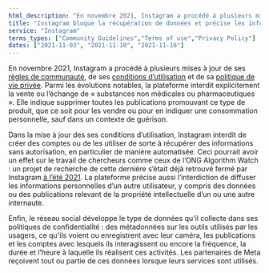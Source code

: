 ```yaml
---
html_description: "En novembre 2021, Instagram a procédé à plusieurs mises à jour de ses règles de communauté, de ses conditions d’utilisation et de sa politique de vie privée."
title: "Instagram bloque la récupération de données et précise les informations qu’elle récupère"
service: "Instagram"
terms_types: ["Community Guidelines","Terms of use","Privacy Policy"]
dates: ["2021-11-03", "2021-11-10", "2021-11-16"]
---
```


En novembre 2021, Instagram a procédé à plusieurs mises à jour de ses <a target="_blank" rel="noopener" href="https://github.com/OpenTermsArchive/contrib-versions/commit/9998cb21b69a222540491a81dd05be19a9785891">règles de communauté</a>, de ses <a target="_blank" rel="noopener" href="https://github.com/OpenTermsArchive/contrib-versions/commit/9aaf5dbfc3b34d45d640b0c7f96dce3598c7bcd2">conditions d’utilisation</a> et de sa <a  target="_blank" rel="noopener" href="https://github.com/OpenTermsArchive/contrib-versions/commit/927ceba3865d79cd1b123d9f4b9928b8e997070c">politique de vie privée</a>. Parmi les évolutions notables, la plateforme interdit explicitement la vente ou l’échange de « substances non médicales ou pharmaceutiques ». Elle indique supprimer toutes les publications promouvant ce type de produit, que ce soit pour les vendre ou pour en indiquer une consommation personnelle, sauf dans un contexte de guérison.

Dans la mise à jour des ses conditions d’utilisation, Instagram interdit de créer des comptes ou de les utiliser de sorte à récupérer des informations sans autorisation, en particulier de manière automatisée. Ceci pourrait avoir un effet sur le travail de chercheurs comme ceux de l’ONG Algorithm Watch : un projet de recherche de cette dernière s’était déjà retrouvé fermé par Instagram <a  target="_blank" rel="noopener" href="https://algorithmwatch.org/en/instagram-research-shut-down-by-facebook/">à l’été 2021</a>. La plateforme précise aussi l’interdiction de diffuser les informations personnelles d’un autre utilisateur, y compris des données ou des publications relevant de la propriété intellectuelle d’un ou une autre internaute.

Enfin, le réseau social développe le type de données qu’il collecte dans ses politiques de confidentialité : des métadonnées sur les outils utilisés par les usagers, ce qu'ils voient ou enregistrent avec leur caméra, les publications et les comptes avec lesquels ils interagissent ou encore la fréquence, la durée et l’heure à laquelle ils réalisent ces activités. Les partenaires de Meta reçoivent tout ou partie de ces données lorsque leurs services sont utilisés.

